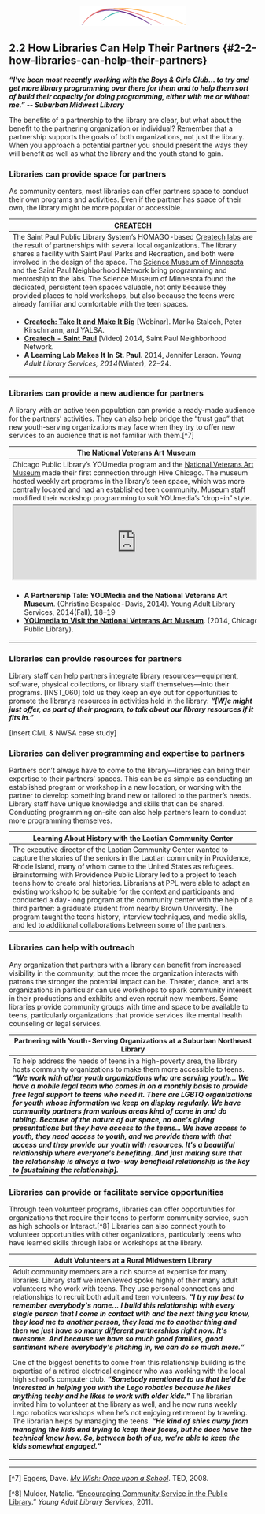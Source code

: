 <div style="text-align:center"><img src="/logo/Connectedlib-Logo-Graph.png"></div>


## 2.2 How Libraries Can Help Their Partners {#2-2-how-libraries-can-help-their-partners}

**_“I've been most recently working with the Boys &amp; Girls Club... to try and get more library programming over there for them and to help them sort of build their capacity for doing programming, either with me or without me.” -- Suburban Midwest Library_**

The benefits of a partnership to the library are clear, but what about the benefit to the partnering organization or individual? Remember that a partnership supports the goals of both organizations, not just the library. When you approach a potential partner you should present the ways they will benefit as well as what the library and the youth stand to gain.

### Libraries can provide space for partners

As community centers, most libraries can offer partners space to conduct their own programs and activities. Even if the partner has space of their own, the library might be more popular or accessible.

|CREATECH|
|---|
|The Saint Paul Public Library System’s HOMAGO-based [Createch labs](http://www.sppl.org/teens/createch) are the result of partnerships with several local organizations. The library shares a facility with Saint Paul Parks and Recreation, and both were involved in the design of the space. The [Science Museum of Minnesota](https://www.smm.org) and the Saint Paul Neighborhood Network bring programming and mentorship to the labs. The Science Museum of Minnesota found the dedicated, persistent teen spaces valuable, not only because they provided places to hold workshops, but also because the teens were already familiar and comfortable with the teen spaces.|
|<ul><li><b><a href="http://www.ala.org/yalsa/onlinelearning/webinar">Createch: Take It and Make It Big</a></b> [Webinar]. Marika Staloch, Peter Kirschmann, and YALSA.    </li><li><b><a href="https://www.spnn.org/video/createch-saint-paul">Createch - Saint Paul</a></b> [Video] 2014, Saint Paul Neighborhood Network. </li><li><b>A Learning Lab Makes It In St. Paul</b>. 2014, Jennifer Larson. <i>Young Adult Library Services, 2014</i>(Winter), 22–24.</li></ul>|

### Libraries can provide a new audience for partners

A library with an active teen population can provide a ready-made audience for the partners’ activities. They can also help bridge the “trust gap” that new youth-serving organizations may face when they try to offer new services to an audience that is not familiar with them.[^7]

|The National Veterans Art Museum|
|---|
|Chicago Public Library’s YOUmedia program and the <a href="http://www.nvam.org">National Veterans Art Museum</a> made their first connection through Hive Chicago. The museum hosted weekly art programs in the library’s teen space, which was more centrally located and had an established teen community. Museum staff modified their workshop programming to suit YOUmedia’s “drop-in” style.|
|<iframe width="500" border="none" src="https://www.youtube.com/embed/CkqyRzRehbM"></iframe>|
| <ul><li><b>A Partnership Tale: YOUMedia and the National Veterans Art Museum</b>. (Christine Bespalec-Davis, 2014). Young Adult Library Services, 2014(Fall), 18–19</li><li><a href="https://www.chipublib.org/news/youmedia-to-visit-the-national-veterans-art-museum/"><b>YOUmedia to Visit the National Veterans Art Museum</b></a>. (2014, Chicago Public Library).</li></ul>|

### Libraries can provide resources for partners

Library staff can help partners integrate library resources—equipment, software, physical collections, or library staff themselves—into their programs. [INST_060] told us they keep an eye out for opportunities to promote the library’s resources in activities held in the library: **_“[W]e might just offer, as part of their program, to talk about our library resources if it fits in.”_**

[Insert CML & NWSA case study]

### Libraries can deliver programming and expertise to partners

Partners don’t always have to come to the library—libraries can bring their expertise to their partners’ spaces. This can be as simple as conducting an established program or workshop in a new location, or working with the partner to develop something brand new or tailored to the partner’s needs. Library staff have unique knowledge and skills that can be shared. Conducting programming on-site can also help partners learn to conduct more programming themselves.

|Learning About History with the Laotian Community Center|
|---|
|The executive director of the Laotian Community Center wanted to capture the stories of the seniors in the Laotian community in Providence, Rhode Island, many of whom came to the United States as refugees. Brainstorming with Providence Public Library led to a project to teach teens how to create oral histories. Librarians at PPL were able to adapt an existing workshop to be suitable for the context and participants and conducted a day-long program at the community center with the help of a third partner: a graduate student from nearby Brown University. The program taught the teens history, interview techniques, and media skills, and led to additional collaborations between some of the partners.|

### Libraries can help with outreach

Any organization that partners with a library can benefit from increased visibility in the community, but the more the organization interacts with patrons the stronger the potential impact can be. Theater, dance, and arts organizations in particular can use workshops to spark community interest in their productions and exhibits and even recruit new members. Some libraries provide community groups with time and space to be available to teens, particularly organizations that provide services like mental health counseling or legal services.

| Partnering with Youth-Serving Organizations at a Suburban Northeast Library |
|---|
| To help address the needs of teens in a high-poverty area, the library hosts community organizations to make them more accessible to teens. **_“We work with other youth organizations who are serving youth… We have a mobile legal team who comes in on a monthly basis to provide free legal support to teens who need it. There are LGBTQ organizations for youth whose information we keep on display regularly. We have community partners from various areas kind of come in and do tabling. Because of the nature of our space, no one's giving presentations but they have access to the teens... We have access to youth, they need access to youth, and we provide them with that access and they provide our youth with resources. It's a beautiful relationship where everyone's benefiting. And just making sure that the relationship is always a two-way beneficial relationship is the key to [sustaining the relationship]._** |

### Libraries can provide or facilitate service opportunities

Through teen volunteer programs, libraries can offer opportunities for organizations that require their teens to perform community service, such as high schools or Interact.[^8] Libraries can also connect youth to volunteer opportunities with other organizations, particularly teens who have learned skills through labs or workshops at the library.

|Adult Volunteers at a Rural Midwestern Library|
|---|
|Adult community members are a rich source of expertise for many libraries. Library staff we interviewed spoke highly of their many adult volunteers who work with teens. They use personal connections and relationships to recruit both adult and teen volunteers. **_“I try my best to remember everybody's name… I build this relationship with every single person that I come in contact with and the next thing you know, they lead me to another person, they lead me to another thing and then we just have so many different partnerships right now. It's awesome. And because we have so much good families, good sentiment where everybody's pitching in, we can do so much more.”_**<p/><p/>One of the biggest benefits to come from this relationship building is the expertise of a retired electrical engineer who was working with the local high school’s computer club. _**“Somebody mentioned to us that he'd be interested in helping you with the Lego robotics because he likes anything techy and he likes to work with older kids."**_ The librarian invited him to volunteer at the library as well, and he now runs weekly Lego robotics workshops when he’s not enjoying retirement by traveling. The librarian helps by managing the teens. **_“He kind of shies away from managing the kids and trying to keep their focus, but he does have the technical know how. So, between both of us, we're able to keep the kids somewhat engaged.”_**|

<hr>

[^7] Eggers, Dave. _<a href="https://www.ted.com/talks/dave_eggers_makes_his_ted_prize_wish_once_upon_a_school">My Wish: Once upon a School_</a>. TED, 2008. 

[^8] Mulder, Natalie. “<a href="https://www.questia.com/library/journal/1G1-272078177/encouraging-community-service-in-the-public-library">Encouraging Community Service in the Public Library</a>.” _Young Adult Library Services_, 2011. 